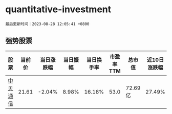 # quantitative-investment

`最后更新时间：2023-08-28 12:05:41 +0800`

## 强势股票

|股票|当前价|当日涨跌幅|当日振幅|当日换手率|市盈率TTM|总市值|近10日涨跌幅|
|----|----|----|----|----|----|----|----|
|[中贝通信](https://xueqiu.com/S/SH603220)|21.61|-2.04%|8.98%|16.18%|53.0|72.69亿|27.49%|
